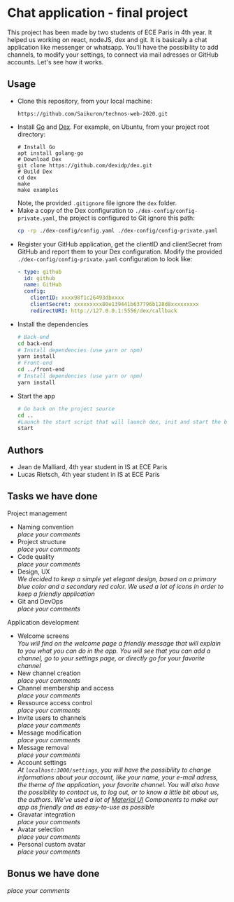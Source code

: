 
# Chat application - final project

This project has been made by two students of ECE Paris in 4th year. It helped us working on react, nodeJS, dex and git. 
It is basically a chat application like messenger or whatsapp. You'll have the possibility to add channels, to modify your settings, to connect via mail adresses or GitHub accounts. Let's see how it works.

## Usage

* Clone this repository, from your local machine:
  ```
  https://github.com/Saikuron/technos-web-2020.git
  ```
* Install [Go](https://golang.org/) and [Dex](https://dexidp.io/docs/getting-started/). For example, on Ubuntu, from your project root directory:   
  ```
  # Install Go
  apt install golang-go
  # Download Dex
  git clone https://github.com/dexidp/dex.git
  # Build Dex
  cd dex
  make
  make examples
  ```
  Note, the provided `.gitignore` file ignore the `dex` folder.
* Make a copy of the Dex configuration to `./dex-config/config-private.yaml`, the project is configured to Git ignore this path:
  ```bash
  cp -rp ./dex-config/config.yaml ./dex-config/config-private.yaml
  ```
* Register your GitHub application, get the clientID and clientSecret from GitHub and report them to your Dex configuration. Modify the provided `./dex-config/config-private.yaml` configuration to look like:
  ```yaml
  - type: github
    id: github
    name: GitHub
    config:
      clientID: xxxx98f1c26493dbxxxx
      clientSecret: xxxxxxxxx80e139441b637796b128d8xxxxxxxxx
      redirectURI: http://127.0.0.1:5556/dex/callback
  ```
* Install the dependencies
  ```bash
  # Back-end
  cd back-end
  # Install dependencies (use yarn or npm)
  yarn install
  # Front-end
  cd ../front-end
  # Install dependencies (use yarn or npm)
  yarn install
  ```
* Start the app
  ```bash
  # Go back on the project source
  cd ..
  #Launch the start script that will launch dex, init and start the back-end, and start the front-end
  start
  ```

## Authors

* Jean de Malliard, 4th year student in IS at ECE Paris
* Lucas Rietsch, 4th year student in IS at ECE Paris

## Tasks we have done

Project management

* Naming convention   
  *place your comments*
* Project structure   
  *place your comments*
* Code quality   
  *place your comments*
* Design, UX   
  *We decided to keep a simple yet elegant design, based on a primary blue color and a secondary red color. We used a lot of icons in order to keep a friendly application*
* Git and DevOps   
  *place your comments*

Application development

* Welcome screens   
  *You will find on the welcome page a friendly message that will explain to you what you can do in the app. You will see that you can add a channel, go to your settings page, or directly go for your favorite channel*
* New channel creation   
  *place your comments*
* Channel membership and access   
  *place your comments*
* Ressource access control   
  *place your comments*
* Invite users to channels   
  *place your comments*
* Message modification   
  *place your comments*
* Message removal   
  *place your comments*
* Account settings   
  *At `localhost:3000/settings`, you will have the possibility to change informations about your account, like your name, your e-mail adress, the theme of the application, your favorite channel. You will also have the possibility to contact us, to log out, or to know a little bit about us, the authors. We've used a lot of [Material UI](https://material-ui.com/getting-started/installation/) Components to make our app as friendly and as easy-to-use as possible*
* Gravatar integration   
  *place your comments*
* Avatar selection   
  *place your comments*
* Personal custom avatar   
  *place your comments*

## Bonus we have done

*place your comments*
